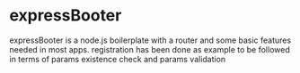 # expressBooter

expressBooter is a node.js boilerplate with a router and some basic features needed in most apps.
registration has been done as example to be followed in terms of params existence check and params validation
